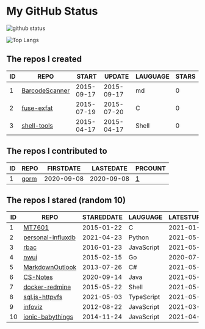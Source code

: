 # My GitHub Status

<img src="https://github-readme-stats-1.yihong0618.vercel.app/api?username=egenchen&show_icons=true&&&hide_title=true&count_private=true" alt="github status" />

![Top Langs](https://github-readme-stats-1.yihong0618.vercel.app/api/top-langs/?username=egenchen&layout=compact)

<!--START_SECTION:my_github-->
## The repos I created
| ID |                             REPO                             |   START    |   UPDATE   | LAUGUAGE | STARS |
|----|--------------------------------------------------------------|------------|------------|----------|-------|
|  1 | [BarcodeScanner](https://github.com/egenchen/BarcodeScanner) | 2015-09-17 | 2015-09-17 | md       |     0 |
|  2 | [fuse-exfat](https://github.com/egenchen/fuse-exfat)         | 2015-07-19 | 2015-07-20 | C        |     0 |
|  3 | [shell-tools](https://github.com/egenchen/shell-tools)       | 2015-04-17 | 2015-04-17 | Shell    |     0 |

## The repos I contributed to
| ID |                  REPO                   | FIRSTDATE  | LASTEDATE  |                                PRCOUNT                                 |
|----|-----------------------------------------|------------|------------|------------------------------------------------------------------------|
|  1 | [gorm](https://github.com/go-gorm/gorm) | 2020-09-08 | 2020-09-08 | [1](https://github.com/go-gorm/gorm/pulls?q=is%3Apr+author%3Aegenchen) |

## The repos I stared (random 10)
| ID |                                REPO                                | STAREDDATE |  LAUGUAGE  | LATESTUPDATE |
|----|--------------------------------------------------------------------|------------|------------|--------------|
|  1 | [MT7601](https://github.com/di3online/MT7601)                      | 2015-01-22 | C          | 2021-01-29   |
|  2 | [personal-influxdb](https://github.com/c99koder/personal-influxdb) | 2021-04-23 | Python     | 2021-05-05   |
|  3 | [rbac](https://github.com/seeden/rbac)                             | 2016-01-23 | JavaScript | 2021-05-06   |
|  4 | [nwui](https://github.com/go-nwui/nwui)                            | 2015-02-15 | Go         | 2020-07-31   |
|  5 | [MarkdownOutlook](https://github.com/mmanela/MarkdownOutlook)      | 2013-07-26 | C#         | 2021-05-01   |
|  6 | [CS-Notes](https://github.com/CyC2018/CS-Notes)                    | 2020-09-14 | Java       | 2021-05-07   |
|  7 | [docker-redmine](https://github.com/sameersbn/docker-redmine)      | 2015-05-22 | Shell      | 2021-05-04   |
|  8 | [sql.js-httpvfs](https://github.com/phiresky/sql.js-httpvfs)       | 2021-05-03 | TypeScript | 2021-05-06   |
|  9 | [infoviz](https://github.com/nocoo/infoviz)                        | 2012-08-22 | JavaScript | 2021-03-27   |
| 10 | [ionic-babythings](https://github.com/my101du/ionic-babythings)    | 2014-11-24 | JavaScript | 2021-04-19   |

<!--END_SECTION:my_github-->
